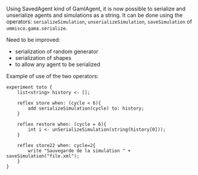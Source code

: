 Using SavedAgent kind of GamlAgent, it is now possible to serialize and unserialize agents and simulations as a string. It can be done using the operators: `serializeSimulation`, `unserializeSimulation`, `saveSimulation` of `ummisco.gama.serialize`.

Need to be improved:
* serialization of random generator
* serialization of shapes
* to allow any agent to be serialized


Example of use of the two operators:
```
experiment toto {
	list<string> history <- [];

	reflex store when: (cycle < 6){
		add serializeSimulation(cycle) to: history;
	}
	
	reflex restore when: (cycle = 6){
		int i <- unSerializeSimulation(string(history[0]));
	} 
	
	reflex store22 when: cycle=2{
		write "Sauvegarde de la simulation " + saveSimulation("file.xml");
	}
}
```
